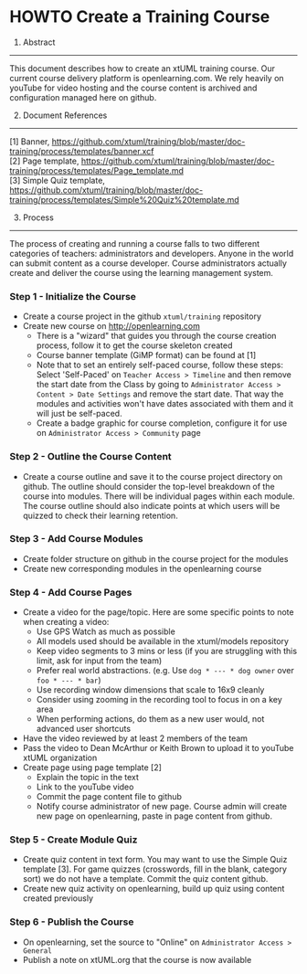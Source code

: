 HOWTO Create a Training Course
============

1. Abstract
-----------
This document describes how to create an xtUML training course.  Our current course delivery 
platform is openlearning.com.  We rely heavily on youTube for video hosting and the course
content is archived and configuration managed here on github.

2. Document References
----------------------
[1] Banner, https://github.com/xtuml/training/blob/master/doc-training/process/templates/banner.xcf  
[2] Page template, https://github.com/xtuml/training/blob/master/doc-training/process/templates/Page_template.md  
[3] Simple Quiz template, https://github.com/xtuml/training/blob/master/doc-training/process/templates/Simple%20Quiz%20template.md  

3. Process
----------------------
The process of creating and running a course falls to two different categories of teachers: administrators and 
developers.  Anyone in the world can submit content as a course developer.  Course administrators actually create
and deliver the course using the learning management system.  
 
### Step 1 - Initialize the Course
  - Create a course project in the github ```xtuml/training``` repository
  - Create new course on http://openlearning.com
    - There is a "wizard" that guides you through the course creation process, follow it to get the course skeleton created
    - Course banner template (GiMP format) can be found at [1]
    - Note that to set an entirely self-paced course, follow these steps:  Select 'Self-Paced' on ```Teacher Access > Timeline``` 
    and then remove the start date from the Class by going to ```Administrator Access > Content > Date Settings``` and remove 
    the start date. That way the modules and activities won't have dates associated with them and it will just be self-paced. 
    - Create a badge graphic for course completion, configure it for use on ```Administrator Access > Community``` page

### Step 2 - Outline the Course Content
  - Create a course outline and save it to the course project directory on github.  The outline should consider the top-level
  breakdown of the course into modules.  There will be individual pages within each module.  The course outline should also
  indicate points at which users will be quizzed to check their learning retention.

### Step 3 - Add Course Modules
  - Create folder structure on github in the course project for the modules
  - Create new corresponding modules in the openlearning course 
  
### Step 4 - Add Course Pages 
  - Create a video for the page/topic. Here are some specific points to note when creating a video:
    - Use GPS Watch as much as possible
    - All models used should be available in the xtuml/models repository
    - Keep video segments to 3 mins or less (if you are struggling with this limit, ask for input from the team)
    - Prefer real world abstractions.  (e.g. Use ```dog * --- * dog owner``` over ```foo * --- * bar```)
    - Use recording window dimensions that scale to 16x9 cleanly
    - Consider using zooming in the recording tool to focus in on a key area
    - When performing actions, do them as a new user would, not advanced user shortcuts
  - Have the video reviewed by at least 2 members of the team
  - Pass the video to Dean McArthur or Keith Brown to upload it to youTube xtUML organization
  - Create page using page template [2]
    - Explain the topic in the text
    - Link to the youTube video
    - Commit the page content file to github
    - Notify course administrator of new page.  Course admin will create new page on openlearning, paste in page content
    from github.
    
### Step 5 - Create Module Quiz
  - Create quiz content in text form.  You may want to use the Simple Quiz template [3].  For game quizzes (crosswords,
  fill in the blank, category sort) we do not have a template.  Commit the quiz content github.
  - Create new quiz activity on openlearning, build up quiz using content created previously

### Step 6 - Publish the Course
  - On openlearning, set the source to "Online" on ```Administrator Access > General```
  - Publish a note on xtUML.org that the course is now available
